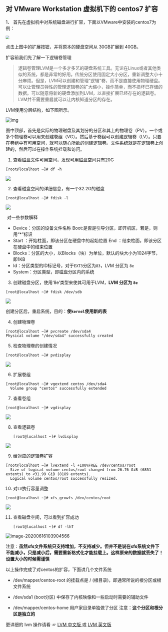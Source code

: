 ## 对 VMware Workstation 虚拟机下的  centos7 扩容

1、 首先在虚拟机中对系统磁盘进行扩容，下面以VMware中安装的centos7为例：

<img src="https://img.mupaie.com/20200616095055.png" style="zoom: 67%;" />

点击上图中的扩展按钮，并将原本的硬盘空间从 30GB扩展到 40GB。

扩容前我们先了解一下逻辑卷管理

> ​	逻辑卷管理LVM是一个多才多艺的硬盘系统工具。无论在Linux或者其他类似的系统，都是非常的好用。传统分区使用固定大小分区，重新调整大小十分麻烦。但是，LVM可以创建和管理“逻辑”卷，而不是直接使用物理硬盘。可以让管理员弹性的管理逻辑卷的扩大缩小，操作简单，而不损坏已存储的数据。可以随意将新的硬盘添加到LVM，以直接扩展已经存在的逻辑卷。LVM并不需要重启就可以让内核知道分区的存在。

LVM使用分层结构，如下图所示。

![img](https://pic2.zhimg.com/80/v2-3a750a7a7b9b72834d1b51839a079acd_720w.jpg)

图中顶部，首先是实际的物理磁盘及其划分的分区和其上的物理卷（PV）。一个或多个物理卷可以用来创建卷组（VG）。然后基于卷组可以创建逻辑卷（LV）。只要在卷组中有可用空间，就可以随心所欲的创建逻辑卷。文件系统就是在逻辑卷上创建的，然后可以在操作系统挂载和访问。

1. 查看磁盘文件可用空间，发现可用磁盘空间只有20G

```shell
[root@localhost ~]# df -h
```

![](https://img.mupaie.com/20200616095540.png)

2. 查看磁盘空间的详细信息，有一个32.2G的磁盘

```shell
[root@localhost ~]# fdisk -l
```

![](https://img.mupaie.com/20200616095737.png)

​	对一些参数解释

* Device：分区的设备文件名称  Boot:是否是引导分区，即开机区，若是，则用“*”标识
* Start ：开始柱面，即该分区在硬盘中的起始位置   End ：结束柱面，即该分区在硬盘中的结束位置
* Blocks：分区的大小，以Blocks（块）为单位，默认的块大小为1024字节，即1KB
* Id：分区类型的ID标记号，对于`EXT3`分区为`83`，LVM 分区为 `8e`   
* System：分区类型，即磁盘分区内的系统

3. 创建磁盘分区，使用‘8e’类型来使其可用于LVM，**LVM 分区为 `8e`**   

```shell
[root@localhost ~]# fdisk /dev/sdb 
```

![](https://img.mupaie.com/20200616101615.png)

创建分区后，重启系统，目的：**使`kernel`使用新的表**

4. 创建物理卷

```shell
[root@localhost ~]# pvcreate /dev/sda4
Physical volume "/dev/sda4" successfully created
```

5. 检查物理卷的创建情况

```shell
[root@localhost ~]# pvdisplay
```

![](https://img.mupaie.com/20200616102603.png)

6. 扩展卷组

```shell
[root@localhost ~]# vgextend centos /dev/sda4
  Volume group "centos" successfully extended
```

7. 查看卷组

```shell
[root@localhost ~]# vgdisplay 
```

![](https://img.mupaie.com/20200616102822.png)

8. 查看逻辑卷

   ```shell
   [root@localhost ~]# lvdisplay
   ```

![](https://img.mupaie.com/20200616103227.png)

9. 给对应的逻辑卷扩容  

```shell
[root@localhost ~]# lvextend -l +100%FREE /dev/centos/root 
  Size of logical volume centos/root changed from 26.76 GiB (6851 extents) to <31.99 GiB (8189 extents).
  Logical volume centos/root successfully resized.
```

10. 对`LV`执行容量调整

```text
[root@localhost ~]# xfs_growfs /dev/centos/root 
```

![](https://img.mupaie.com/20200616103749.png)

11. 查看磁盘空间，可以看到扩容成功

    ```shell
    [root@localhost ~]# df -lhT
    ```

![image-20200616103904566](C:\Users\xulia\AppData\Roaming\Typora\typora-user-images\image-20200616103904566.png)

​		注意：**虽然xfs文件系统只支持增加，不支持减少。但并不是说在xfs系统文件下不能减小，只是减小后，需要重新格式化才能挂载上。这样原来的数据就丢失了！设置大小的时候需谨慎**

以上操作完成了对centos的扩容，下面讲几个文件系统

*  /dev/mapper/centos-root 的挂载点是 / (根目录)，即通常所说的根分区或根文件系统

* /dev/sda1 (boot分区) 中保存了内核映像和一些启动时需要的辅助文件

* /dev/mapper/centos-home 用户家目录单独做了分区 注意：**这个分区和根分区是独立的**

更详细的 lvm 操作请看 ☞ [LVM 中文版 ](https://wiki.archlinux.org/index.php/LVM_(简体中文)) 或 [LVM 英文版](https://wiki.archlinux.org/index.php/LVM)